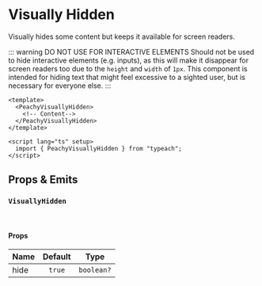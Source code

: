 # Visually Hidden

Visually hides some content but keeps it available for screen readers.

::: warning DO NOT USE FOR INTERACTIVE ELEMENTS
Should not be used to hide interactive elements (e.g. inputs), as this will make it disappear for screen readers too due to the `height` and `width` of `1px`. This component is intended for hiding text that might feel excessive to a sighted user, but is necessary for everyone else.
:::

```vue
<template>
  <PeachyVisuallyHidden>
    <!-- Content-->
  </PeachyVisuallyHidden>
</template>

<script lang="ts" setup>
  import { PeachyVisuallyHidden } from "typeach";
</script>
```

## Props & Emits

### `VisuallyHidden`

<br/>

#### Props

| Name | Default |    Type    |
| ---- | :-----: | :--------: |
| hide | `true`  | `boolean?` |
